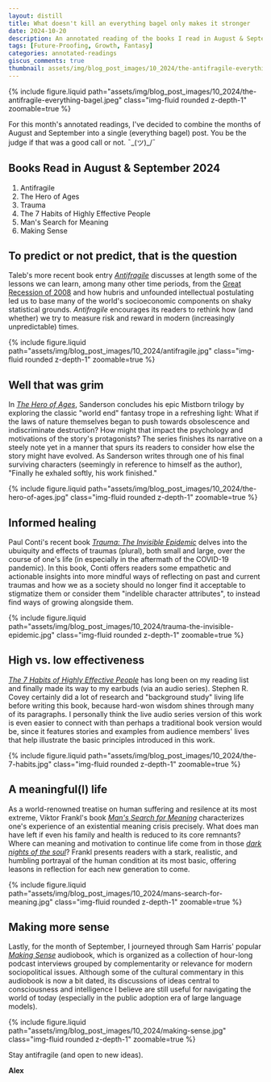```yaml
---
layout: distill
title: What doesn't kill an everything bagel only makes it stronger
date: 2024-10-20
description: An annotated reading of the books I read in August & September 2024.
tags: [Future-Proofing, Growth, Fantasy]
categories: annotated-readings
giscus_comments: true
thumbnail: assets/img/blog_post_images/10_2024/the-antifragile-everything-bagel.jpeg
---
```


<div class="l-page">
  {% include figure.liquid path="assets/img/blog_post_images/10_2024/the-antifragile-everything-bagel.jpeg" class="img-fluid rounded z-depth-1" zoomable=true %}
</div>

For this month's annotated readings, I've decided to combine the months of August and September into a single (everything bagel) post. You be the judge if that was a good call or not. ¯\_(ツ)_/¯

## Books Read in August & September 2024
1. Antifragile
2. The Hero of Ages
3. Trauma
4. The 7 Habits of Highly Effective People
5. Man's Search for Meaning
6. Making Sense

## To predict or not predict, that is the question

Taleb's more recent book entry [*Antifragile*](https://en.wikipedia.org/wiki/Antifragile_(book)) discusses at length some of the lessons we can learn, among many other time periods, from the [Great Recession of 2008](https://en.wikipedia.org/wiki/Great_Recession#:~:text=The%20Great%20Recession%20was%20a,to%20country%20(see%20map).) and how hubris and unfounded intellectual postulating led us to base many of the world's socioeconomic components on shaky statistical grounds. *Antifragile* encourages its readers to rethink how (and whether) we try to measure risk and reward in modern (increasingly unpredictable) times.

<div class="l-body">
  {% include figure.liquid path="assets/img/blog_post_images/10_2024/antifragile.jpg" class="img-fluid rounded z-depth-1" zoomable=true %}
</div>

## Well that was grim

In [*The Hero of Ages*](https://www.brandonsanderson.com/the-mistborn-saga-the-original-trilogy/), Sanderson concludes his epic Mistborn trilogy by exploring the classic "world end" fantasy trope in a refreshing light: What if the laws of nature themselves began to push towards obsolescence and indiscriminate destruction? How might that impact the psychology and motivations of the story's protagonists? The series finishes its narrative on a steely note yet in a manner that spurs its readers to consider how else the story might have evolved. As Sanderson writes through one of his final surviving characters (seemingly in reference to himself as the author), "Finally he exhaled softly, his work finished."

<div class="l-body">
  {% include figure.liquid path="assets/img/blog_post_images/10_2024/the-hero-of-ages.jpg" class="img-fluid rounded z-depth-1" zoomable=true %}
</div>

## Informed healing

Paul Conti's recent book [*Trauma: The Invisible Epidemic*](https://drpaulconti.com/) delves into the ubuiquity and effects of traumas (plural), both small and large, over the course of one's life (in especially in the aftermath of the COVID-19 pandemic). In this book, Conti offers readers some empathetic and actionable insights into more mindful ways of reflecting on past and current traumas and how we as a society should no longer find it acceptable to stigmatize them or consider them "indelible character attributes", to instead find ways of growing alongside them.

<div class="l-body">
  {% include figure.liquid path="assets/img/blog_post_images/10_2024/trauma-the-invisible-epidemic.jpg" class="img-fluid rounded z-depth-1" zoomable=true %}
</div>

## High vs. low effectiveness

[*The 7 Habits of Highly Effective People*](https://www.franklincovey.com/the-7-habits/) has long been on my reading list and finally made its way to my earbuds (via an audio series). Stephen R. Covey certainly did a lot of research and "background study" living life before writing this book, because hard-won wisdom shines through many of its paragraphs. I personally think the live audio series version of this work is even easier to connect with than perhaps a traditional book version would be, since it features stories and examples from audience members' lives that help illustrate the basic principles introduced in this work.

<div class="l-body">
  {% include figure.liquid path="assets/img/blog_post_images/10_2024/the-7-habits.jpg" class="img-fluid rounded z-depth-1" zoomable=true %}
</div>

## A meaningful(l) life

As a world-renowned treatise on human suffering and resilence at its most extreme, Viktor Frankl's book [*Man's Search for Meaning*](https://en.wikipedia.org/wiki/Man%27s_Search_for_Meaning) characterizes one's experience of an existential meaning crisis precisely. What does man have left if even his family and health is reduced to its core remnants? Where can meaning and motivation to continue life come from in those [*dark nights of the soul*](https://en.wikipedia.org/wiki/Dark_Night_of_the_Soul)? Frankl presents readers with a stark, realistic, and humbling portrayal of the human condition at its most basic, offering leasons in reflection for each new generation to come.

<div class="l-body">
  {% include figure.liquid path="assets/img/blog_post_images/10_2024/mans-search-for-meaning.jpg" class="img-fluid rounded z-depth-1" zoomable=true %}
</div>

## Making more sense

Lastly, for the month of September, I journeyed through Sam Harris' popular [*Making Sense*](https://www.samharris.org/podcasts) audiobook, which is organized as a collection of hour-long podcast interviews grouped by complementarity or relevance for modern sociopolitical issues. Although some of the cultural commentary in this audiobook is now a bit dated, its discussions of ideas central to consciousness and intelligence I believe are still useful for navigating the world of today (especially in the public adoption era of large language models).

<div class="l-body">
  {% include figure.liquid path="assets/img/blog_post_images/10_2024/making-sense.jpg" class="img-fluid rounded z-depth-1" zoomable=true %}
</div>

Stay antifragile (and open to new ideas).

**Alex**